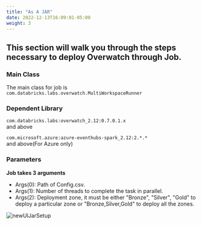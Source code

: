 ```yaml
---
title: "As A JAR"
date: 2022-12-13T16:09:01-05:00
weight: 3
---
```


## This section will walk you through the steps necessary to deploy Overwatch through Job.

### Main Class
The main class for job is `com.databricks.labs.overwatch.MultiWorkspaceRunner`<br>

### Dependent Library
`com.databricks.labs:overwatch_2.12:0.7.0.1.x`<br> and above

`com.microsoft.azure:azure-eventhubs-spark_2.12:2.*.*`<br> and above(For Azure only)

### Parameters

**Job takes 3 arguments**
* Args(0): Path of Config.csv.
* Args(1): Number of threads to complete the task in parallel.
* Args(2): Deployment zone, it must be either "Bronze", "Silver", "Gold" to deploy a particular zone or "Bronze,Silver,Gold" to deploy all the zones.


![newUIJarSetup](/images/GettingStarted/mswjob.png)